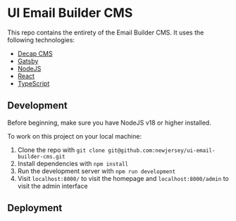 # UI Email Builder CMS

This repo contains the entirety of the Email Builder CMS. It uses the following technologies:

- [Decap CMS](https://decapcms.org/)
- [Gatsby](https://www.gatsbyjs.com/)
- [NodeJS](https://nodejs.org/en)
- [React](https://react.dev/)
- [TypeScript](https://www.typescriptlang.org/)

## Development

Before beginning, make sure you have NodeJS v18 or higher installed.

To work on this project on your local machine:

1. Clone the repo with `git clone git@github.com:newjersey/ui-email-builder-cms.git`
2. Install dependencies with `npm install`
3. Run the development server with `npm run development`
4. Visit `localhost:8000/` to visit the homepage and `localhost:8000/admin` to visit the admin interface

## Deployment
